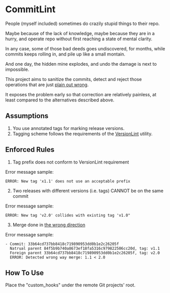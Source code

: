 # CommitLint

People (myself included) sometimes do crazily stupid things to their repo.

Maybe because of the lack of knowledge, maybe because they are in a hurry, and
operate repo without first reaching a state of mental clarity.

In any case, some of those bad deeds goes undiscovered, for months, while
commits keeps rolling in, and pile up like a small montain.

And one day, the hidden mine explodes, and undo the damage is next to impossible.

This project aims to sanitize the commits, detect and reject those operations that
are just [plain out wrong](#Enforced_Rules).

It exposes the problem early so that correction are relatively painless, at least
compared to the alternatives described above.

## Assumptions

1. You use annotated tags for marking release versions.
2. Tagging scheme follows the requirements of the [VersionLint](https://github.com/Adam5Wu/VersionLint) utility.

## Enforced Rules

1. Tag prefix does not conform to VersionLint requirement

  Error message sample:
  ```
  ERROR: New tag 'x1.1' does not use an acceptable prefix
  ```
2. Two releases with different versions (i.e. tags) CANNOT be on the same commit

  Error message sample:
  ```
  ERROR: New tag 'v2.0' collides with existing tag 'v1.0"
  ```
3. Merge done in [the wrong direction](http://www.bradapp.com/acme/branching/pitfalls.html#WrongWayMerge)

  Error message sample:
  ```
  - Commit: 33b64cd737bb8418c719890953dd0b1e2c26205f
    Natrual parent 84f5b9b740a8673ef18fa5316c979822506cc20d, tag: v1.1
    Foreign parent 33b64cd737bb8418c719890953dd0b1e2c26205f, tag: v2.0
    ERROR: Detected wrong way merge: 1.1 < 2.0
  ```
  
## How To Use

Place the "custom_hooks" under the remote Git projects' root.
